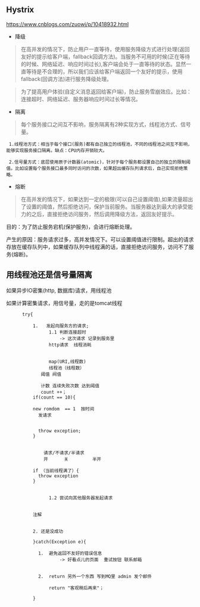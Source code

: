 ## 	 Hystrix

https://www.cnblogs.com/zuowj/p/10418932.html

*  降级

> 在高并发的情况下，防止用户一直等待，使用服务降级方式进行处理(返回友好的提示给客户端，fallback回调方法)。当服务不可用的时候(正在等待的时候、网络延迟、响应时间过长),客户端会处于一直等待的状态。显然一直等待是不合理的，所以我们应该给客户端返回一个友好的提示，使用fallback(回调方法)进行服务降级处理。

>为了提高用户体验(自定义消息返回给客户端)，防止服务雪崩效应。比如：连接超时、网络延迟、服务器响应时间过长等情况。

*  隔离

> 每个服务接口之间互不影响，服务隔离有2种实现方式，线程池方式、信号量。
  
     1.线程池方式：相当于每个接口(服务)都有自己独立的线程池，不同的线程池之间互不影响，能够实现服务接口隔离。缺点：CPU内存开销较大。
  
     2.信号量方式：底层使用原子计数器(atomic)，针对于每个服务都设置自己的独立的限制阈值。比如设置每个服务接口最多同时访问的次数，如果超出缓存队列请求后，自己实现拒绝策略。


*  熔断

> 在高并发的情况下，如果达到一定的极限(可以自己设置阈值),如果流量超出了设置的阈值，然后拒绝访问，保护当前服务。当服务器达到最大的承受能力的之后，直接拒绝访问服务，然后调用降级方法，返回友好提示。
  
  目的：为了防止服务宕机(保护服务)，会进行熔断处理。
  
  产生的原因：服务请求过多，高并发情况下。可以设置阈值进行限制。超出的请求存放在缓存队列中，如果缓存队列中线程满的话，直接拒绝访问服务，访问不了服务(熔断)。

## 用线程池还是信号量隔离

如果异步IO密集(http, 数据库)请求，用线程池

如果计算密集请求，用信号量，走的是tomcat线程
	 
	  
```
	  try{
	  
	      1.   发起向服务方的请求;
	      		1.1 判断连接超时
	      			-> 这次请求 记录到服务里
	      		http请求  线程消耗
	      
	      
	      		map(URI,线程数) 
	      		线程池（线程数）
	         阈值 阀值
	         
	         计数 连续失败次数 达到阈值 
	         count ++；
	      if(count == 10){
	      
	      new romdom  == 1  按时间
	        发请求
	      
	      
	      	throw exception;
	      }
	      
	      
	          请求/不请求/半请求
	          开      关         半开
	      
	      if （当前线程满了）{
	      	throw exception
	      }
	      		
	      
	      		1.2 尝试向其他服务器发起请求
	      
	      
	      注解
	      
	      
	      2. 还是没成功
	      
	      }catch(Exception e){
	      
	      	1.	避免返回不友好的错误信息
	      			-> 好看点儿的页面  重试按钮 联系邮箱
	      
	      		
	      	2.	return 另外一个东西 写到MQ里 admin 发个邮件
	      
	      		return "客观稍后再来"；
	      
	      }

```	  

